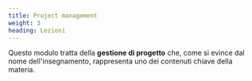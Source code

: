 ```yaml
---
title: Project management
weight: 3
heading: Lezioni
---
```


Questo modulo tratta della **gestione di progetto** che, come si evince dal
nome dell'insegnamento, rappresenta uno dei contenuti chiave della materia.


